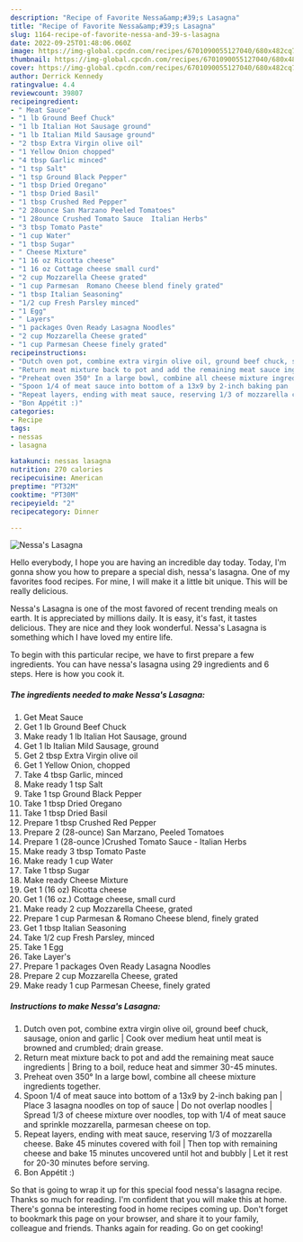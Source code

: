 ```yaml
---
description: "Recipe of Favorite Nessa&amp;#39;s Lasagna"
title: "Recipe of Favorite Nessa&amp;#39;s Lasagna"
slug: 1164-recipe-of-favorite-nessa-and-39-s-lasagna
date: 2022-09-25T01:48:06.060Z
image: https://img-global.cpcdn.com/recipes/6701090055127040/680x482cq70/nessas-lasagna-recipe-main-photo.jpg
thumbnail: https://img-global.cpcdn.com/recipes/6701090055127040/680x482cq70/nessas-lasagna-recipe-main-photo.jpg
cover: https://img-global.cpcdn.com/recipes/6701090055127040/680x482cq70/nessas-lasagna-recipe-main-photo.jpg
author: Derrick Kennedy
ratingvalue: 4.4
reviewcount: 39807
recipeingredient:
- " Meat Sauce"
- "1 lb Ground Beef Chuck"
- "1 lb Italian Hot Sausage ground"
- "1 lb Italian Mild Sausage ground"
- "2 tbsp Extra Virgin olive oil"
- "1 Yellow Onion chopped"
- "4 tbsp Garlic minced"
- "1 tsp Salt"
- "1 tsp Ground Black Pepper"
- "1 tbsp Dried Oregano"
- "1 tbsp Dried Basil"
- "1 tbsp Crushed Red Pepper"
- "2 28ounce San Marzano Peeled Tomatoes"
- "1 28ounce Crushed Tomato Sauce  Italian Herbs"
- "3 tbsp Tomato Paste"
- "1 cup Water"
- "1 tbsp Sugar"
- " Cheese Mixture"
- "1 16 oz Ricotta cheese"
- "1 16 oz Cottage cheese small curd"
- "2 cup Mozzarella Cheese grated"
- "1 cup Parmesan  Romano Cheese blend finely grated"
- "1 tbsp Italian Seasoning"
- "1/2 cup Fresh Parsley minced"
- "1 Egg"
- " Layers"
- "1 packages Oven Ready Lasagna Noodles"
- "2 cup Mozzarella Cheese grated"
- "1 cup Parmesan Cheese finely grated"
recipeinstructions:
- "Dutch oven pot, combine extra virgin olive oil, ground beef chuck, sausage, onion and garlic | Cook over medium heat until meat is browned and crumbled; drain grease."
- "Return meat mixture back to pot and add the remaining meat sauce ingredients | Bring to a boil, reduce heat and simmer 30-45 minutes."
- "Preheat oven 350° In a large bowl, combine all cheese mixture ingredients together."
- "Spoon 1/4 of meat sauce into bottom of a 13x9 by 2-inch baking pan | Place 3 lasagna noodles on top of sauce | Do not overlap noodles | Spread 1/3 of cheese mixture over noodles, top with 1/4 of meat sauce and sprinkle mozzarella, parmesan cheese on top."
- "Repeat layers, ending with meat sauce, reserving 1/3 of mozzarella cheese. Bake 45 minutes covered with foil | Then top with remaining cheese and bake 15 minutes uncovered until hot and bubbly | Let it rest for 20-30 minutes before serving."
- "Bon Appétit :)"
categories:
- Recipe
tags:
- nessas
- lasagna

katakunci: nessas lasagna 
nutrition: 270 calories
recipecuisine: American
preptime: "PT32M"
cooktime: "PT30M"
recipeyield: "2"
recipecategory: Dinner

---
```



![Nessa&#39;s Lasagna](https://img-global.cpcdn.com/recipes/6701090055127040/680x482cq70/nessas-lasagna-recipe-main-photo.jpg)

Hello everybody, I hope you are having an incredible day today. Today, I'm gonna show you how to prepare a special dish, nessa&#39;s lasagna. One of my favorites food recipes. For mine, I will make it a little bit unique. This will be really delicious.

Nessa&#39;s Lasagna is one of the most favored of recent trending meals on earth. It is appreciated by millions daily. It is easy, it's fast, it tastes delicious. They are nice and they look wonderful. Nessa&#39;s Lasagna is something which I have loved my entire life.




To begin with this particular recipe, we have to first prepare a few ingredients. You can have nessa&#39;s lasagna using 29 ingredients and 6 steps. Here is how you cook it.

<!--inarticleads1-->

##### The ingredients needed to make Nessa&#39;s Lasagna:

1. Get  Meat Sauce
1. Get 1 lb Ground Beef Chuck
1. Make ready 1 lb Italian Hot Sausage, ground
1. Get 1 lb Italian Mild Sausage, ground
1. Get 2 tbsp Extra Virgin olive oil
1. Get 1 Yellow Onion, chopped
1. Take 4 tbsp Garlic, minced
1. Make ready 1 tsp Salt
1. Take 1 tsp Ground Black Pepper
1. Take 1 tbsp Dried Oregano
1. Take 1 tbsp Dried Basil
1. Prepare 1 tbsp Crushed Red Pepper
1. Prepare 2 (28-ounce) San Marzano, Peeled Tomatoes
1. Prepare 1 (28-ounce )Crushed Tomato Sauce - Italian Herbs
1. Make ready 3 tbsp Tomato Paste
1. Make ready 1 cup Water
1. Take 1 tbsp Sugar
1. Make ready  Cheese Mixture
1. Get 1 (16 oz) Ricotta cheese
1. Get 1 (16 oz.) Cottage cheese, small curd
1. Make ready 2 cup Mozzarella Cheese, grated
1. Prepare 1 cup Parmesan &amp; Romano Cheese blend, finely grated
1. Get 1 tbsp Italian Seasoning
1. Take 1/2 cup Fresh Parsley, minced
1. Take 1 Egg
1. Take  Layer&#39;s
1. Prepare 1 packages Oven Ready Lasagna Noodles
1. Prepare 2 cup Mozzarella Cheese, grated
1. Make ready 1 cup Parmesan Cheese, finely grated




<!--inarticleads2-->

##### Instructions to make Nessa&#39;s Lasagna:

1. Dutch oven pot, combine extra virgin olive oil, ground beef chuck, sausage, onion and garlic | Cook over medium heat until meat is browned and crumbled; drain grease.
1. Return meat mixture back to pot and add the remaining meat sauce ingredients | Bring to a boil, reduce heat and simmer 30-45 minutes.
1. Preheat oven 350° In a large bowl, combine all cheese mixture ingredients together.
1. Spoon 1/4 of meat sauce into bottom of a 13x9 by 2-inch baking pan | Place 3 lasagna noodles on top of sauce | Do not overlap noodles | Spread 1/3 of cheese mixture over noodles, top with 1/4 of meat sauce and sprinkle mozzarella, parmesan cheese on top.
1. Repeat layers, ending with meat sauce, reserving 1/3 of mozzarella cheese. Bake 45 minutes covered with foil | Then top with remaining cheese and bake 15 minutes uncovered until hot and bubbly | Let it rest for 20-30 minutes before serving.
1. Bon Appétit :)




So that is going to wrap it up for this special food nessa&#39;s lasagna recipe. Thanks so much for reading. I'm confident that you will make this at home. There's gonna be interesting food in home recipes coming up. Don't forget to bookmark this page on your browser, and share it to your family, colleague and friends. Thanks again for reading. Go on get cooking!
